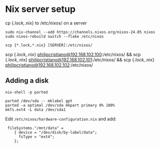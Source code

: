 # Nix server setup

cp {*.lock,*.nix} to /etc/nixos/ on a server

```
sudo nix-channel --add https://channels.nixos.org/nixos-24.05 nixos
sudo nixos-rebuild switch --flake /etc/nixos
```

```
scp {*.lock,*.nix} [SERVER]:/etc/nixos/
```

scp {*.lock,*.nix} philipcristiano@192.168.102.100:/etc/nixos/ && scp {*.lock,*.nix} philipcristiano@192.168.102.101:/etc/nixos/ && scp {*.lock,*.nix} philipcristiano@192.168.102.102:/etc/nixos/


## Adding a disk

```
nix-shell -p parted

parted /dev/sda -- mklabel gpt
parted -a optimal /dev/sda mkpart primary 0% 100%
mkfs.ext4 -L data /dev/sda1

```

Edit `/etc/nixos/hardware-configuration.nix` and add:

```
 fileSystems."/mnt/data" =
    { device = "/dev/disk/by-label/data";
      fsType = "ext4";
    };
```
